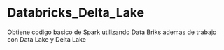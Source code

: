 # Databricks_Delta_Lake
Obtiene codigo basico de Spark utilizando Data Briks ademas de trabajo con Data Lake y Delta Lake
